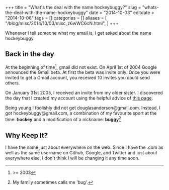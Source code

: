 +++
title = "What's the deal with the name hockeybuggy?"
slug = "whats-the-deal-with-the-name-hockeybuggy"
date = "2014-10-03"
editdate = "2014-10-06"
tags = []
categories = []
aliases = [
  "/blog/misc/2014/10/03/misc_z6wWC6cN.html",
]
+++

Whenever I tell someone what my email is, I get asked about the name
hockeybuggy.

## Back in the day

At the beginning of time[^1], gmail did not exist. On April 1st of 2004 Google
announced the Gmail beta. At first the beta was invite only. Once you were
invited to get a Gmail account, you received 10 invites you could send others.

On January 31st 2005, I received an invite from my older sister. I discovered
the day that I created my account using the helpful advice of [this
page][CREATION_DATE_METHOD].

Being young I foolishly did not get douglasanderson&#64;gmail.com. Instead, I
got hockeybuggy&#64;gmail.com, a combination of my favourite sport at the time:
**hockey** and a modification of a nickname: **buggy**[^2]

## Why Keep It?

I have the name just about everywhere on the web. Since I have the .com  as
well as the same username on Github, Google, and Twitter and just about
everywhere else, I don't think I will be changing it any time soon.

[^1]: &gt;= 2003
[^2]: My family sometimes calls me 'bug'.

[CREATION_DATE_METHOD]: https://www.labnol.org/internet/google-creation-date/20747/
